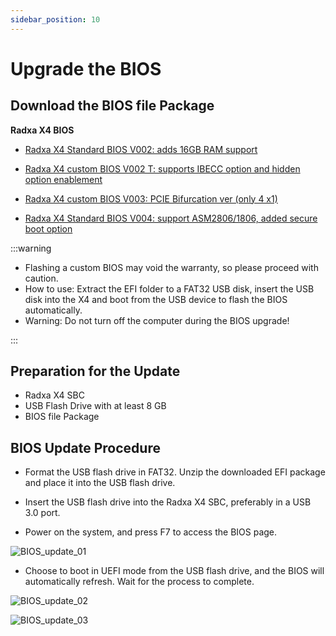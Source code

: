 ```yaml
---
sidebar_position: 10
---
```


# Upgrade the BIOS

## Download the BIOS file Package

**Radxa X4 BIOS**

- [Radxa X4 Standard BIOS V002: adds 16GB RAM support](https://rock.sh/x4-bios-update)

- [Radxa X4 custom BIOS V002 T: supports IBECC option and hidden option enablement](https://dl.radxa.com/x/x4/Radxa_X4_BIOS_V002_t.zip)

- [Radxa X4 custom BIOS V003: PCIE Bifurcation ver (only 4 x1)](https://dl.radxa.com/x/x4/Radxa_X4_BIOS_V003.zip)

- [Radxa X4 Standard BIOS V004: support ASM2806/1806, added secure boot option](https://dl.radxa.com/x/x4/Radxa_X4_BIOS_V004.zip)

:::warning

- Flashing a custom BIOS may void the warranty, so please proceed with caution.
- How to use: Extract the EFI folder to a FAT32 USB disk, insert the USB disk into the X4 and boot from the USB device to flash the BIOS automatically.
- Warning: Do not turn off the computer during the BIOS upgrade!

:::

## Preparation for the Update

- Radxa X4 SBC
- USB Flash Drive with at least 8 GB
- BIOS file Package

## BIOS Update Procedure

- Format the USB flash drive in FAT32. Unzip the downloaded EFI package and place it into the USB flash drive.

- Insert the USB flash drive into the Radxa X4 SBC, preferably in a USB 3.0 port.

- Power on the system, and press F7 to access the BIOS page.

![BIOS_update_01](/img/x/x4/bios_update_01.webp)

- Choose to boot in UEFI mode from the USB flash drive, and the BIOS will automatically refresh. Wait for the process to complete.

![BIOS_update_02](/img/x/x4/bios_update_02.webp)

![BIOS_update_03](/img/x/x4/bios_update_03.webp)
